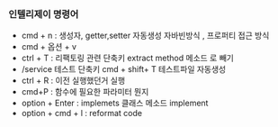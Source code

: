### 인텔리제이 명령어
- cmd + n : 생성자, getter,setter 자동생성 
    자바빈방식 , 프로퍼티 접근 방식
- cmd + 옵션 + v
- ctrl + T :  리팩토링 관련 단축키 
    extract method 메소드 로 빼기
- /service 테스트 단축키 cmd + shift+ T
    테스트파일 자동생성
- ctrl + R  : 이전 실행했던거 실행
- cmd+P : 함수에 필요한 파라미터 뭔지 
- option + Enter : implemets 클래스 메소드 implement 
- option + cmd + l : reformat code
